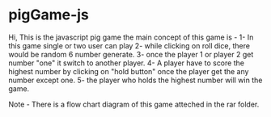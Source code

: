 # pigGame-js
Hi,
This is the javascript pig game
the main concept of this game is -
1- In this game single or two user can play
2- while clicking on roll dice, there would be random 6 number generate.
3- once the player 1 or player 2 get number "one" it switch to another player.
4- A player have to score the highest number by clicking on "hold button" once the player get the any number except one.
5- the player who holds the highest number will win the game.

Note - There is a flow chart diagram of this game atteched in the rar folder.
